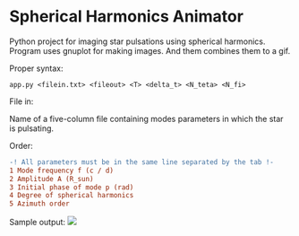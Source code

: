 # Spherical Harmonics Animator
Python project for imaging star pulsations using spherical harmonics.
Program uses gnuplot for making images. And them combines them to a gif.


Proper syntax:
```
app.py <filein.txt> <fileout> <T> <delta_t> <N_teta> <N_fi>
```

File in:

Name of a five-column file containing modes parameters in which the star is pulsating.

Order: 
```diff
-! All parameters must be in the same line separated by the tab !-
1 Mode frequency f (c / d)
2 Amplitude A (R_sun)
3 Initial phase of mode p (rad)
4 Degree of spherical harmonics
5 Azimuth order
```


Sample output:
![](/spherical_harmonic_animation.gif)
